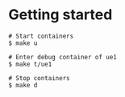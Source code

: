 # Getting started

```text
# Start containers
$ make u

# Enter debug container of ue1
$ make t/ue1

# Stop containers
$ make d
```
